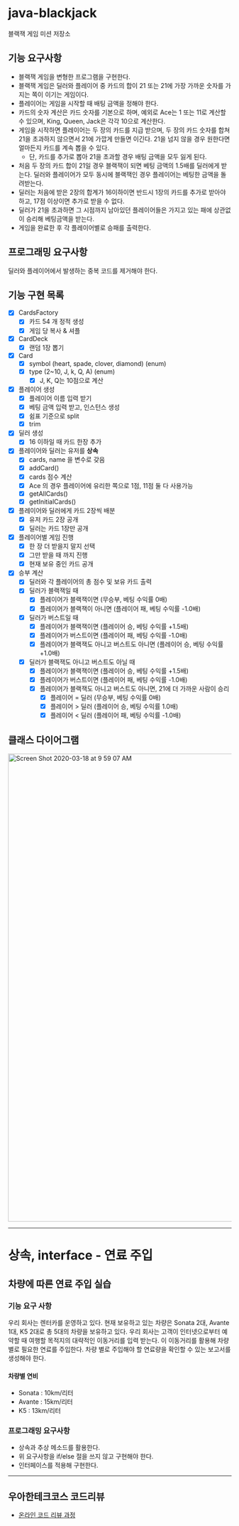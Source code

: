 # java-blackjack
블랙잭 게임 미션 저장소

## 기능 요구사항
- 블랙잭 게임을 변형한 프로그램을 구현한다. 
- 블랙잭 게임은 딜러와 플레이어 중 카드의 합이 21 또는 21에 가장 가까운 숫자를 가지는 쪽이 이기는 게임이다.
- 플레이어는 게임을 시작할 때 배팅 금액을 정해야 한다. 
- 카드의 숫자 계산은 카드 숫자를 기본으로 하며, 예외로 Ace는 1 또는 11로 계산할 수 있으며, King, Queen, Jack은 각각 10으로 계산한다.
- 게임을 시작하면 플레이어는 두 장의 카드를 지급 받으며, 두 장의 카드 숫자를 합쳐 21을 초과하지 않으면서 21에 가깝게 만들면 이긴다. 21을 넘지 않을 경우 원한다면 얼마든지 카드를 계속 뽑을 수 있다. 
    - 단, 카드를 추가로 뽑아 21을 초과할 경우 배팅 금액을 모두 잃게 된다.
- 처음 두 장의 카드 합이 21일 경우 블랙잭이 되면 베팅 금액의 1.5배를 딜러에게 받는다. 딜러와 플레이어가 모두 동시에 블랙잭인 경우 플레이어는 베팅한 금액을 돌려받는다.
- 딜러는 처음에 받은 2장의 합계가 16이하이면 반드시 1장의 카드를 추가로 받아야 하고, 17점 이상이면 추가로 받을 수 없다.
- 딜러가 21을 초과하면 그 시점까지 남아있던 플레이어들은 가지고 있는 패에 상관없이 승리해 베팅금액을 받는다.
- 게임을 완료한 후 각 플레이어별로 승패를 출력한다.

## 프로그래밍 요구사항
딜러와 플레이어에서 발생하는 중복 코드를 제거해야 한다.

## 기능 구현 목록
- [x] CardsFactory 
    - [x] 카드 54 개 정적 생성
    - [x] 게임 당 복사 & 셔플
- [x] CardDeck
    - [x] 랜덤 1장 뽑기
- [x] Card
     - [x] symbol (heart, spade, clover, diamond) (enum)
     - [x] type (2~10, J, k, Q, A) (enum)
        - [x] J, K, Q는 10점으로 계산
- [x] 플레이어 생성
    - [x] 플레이어 이름 입력 받기 
    - [x] 베팅 금액 입력 받고, 인스턴스 생성
    - [x] 쉼표 기준으로 split
    - [x] trim
- [x] 딜러 생성
    - [x] 16 이하일 때 카드 한장 추가
- [x] 플레이어와 딜러는 유저를 **상속** 
    - [x] cards, name 을 변수로 갖음
    - [x] addCard()
    - [x] cards 점수 계산
    - [x] Ace 의 경우 플레이어에 유리한 쪽으로 1점, 11점 둘 다 사용가능
    - [x] getAllCards()
    - [x] getInitialCards()
- [x] 플레이어와 딜러에게 카드 2장씩 배분
    - [x] 유저 카드 2장 공개
    - [x] 딜러는 카드 1장만 공개
- [x] 플레이어별 게임 진행
    - [x] 한 장 더 받을지 말지 선택
    - [x] 그만 받을 때 까지 진행
    - [x] 현재 보유 중인 카드 공개
- [x] 승부 계산
    - [x] 딜러와 각 플레이어의 총 점수 및 보유 카드 출력
    - [x] 딜러가 블랙잭일 때
        - [x] 플레이어가 블랙잭이면 (무승부, 베팅 수익률 0배)
        - [x] 플레이어가 블랙잭이 아니면 (플레이어 패, 베팅 수익률 -1.0배)
    - [x] 딜러가 버스트일 때
        - [x] 플레이어가 블랙잭이면 (플레이어 승, 베팅 수익률 +1.5배)
        - [x] 플레이어가 버스트이면 (플레이어 패, 베팅 수익률 -1.0배)
        - [x] 플레이어가 블랙잭도 아니고 버스트도 아니면 (플레이어 승, 베팅 수익률 +1.0배)
    - [x] 딜러가 블랙잭도 아니고 버스트도 아닐 때
        - [x] 플레이어가 블랙잭이면 (플레이어 승, 베팅 수익률 +1.5배)
        - [x] 플레이어가 버스트이면 (플레이어 패, 베팅 수익률 -1.0배)
        - [x] 플레이어가 블랙잭도 아니고 버스트도 아니면, 21에 더 가까운 사람이 승리 
            - [x] 플레이어 = 딜러 (무승부, 베팅 수익률 0배)
            - [x] 플레이어 > 딜러 (플레이어 승, 베팅 수익률 1.0배)
            - [x] 플레이어 < 딜러 (플레이어 패, 베팅 수익률 -1.0배)
            
## 클래스 다이어그램
<img width="1054" alt="Screen Shot 2020-03-18 at 9 59 07 AM" src="https://user-images.githubusercontent.com/42382027/76915144-bae8f580-68ff-11ea-899f-c22a0b7eb215.png">

---
# 상속, interface - 연료 주입
## 차량에 따른 연료 주입 실습
### 기능 요구 사항
우리 회사는 렌터카를 운영하고 있다. 현재 보유하고 있는 차량은 Sonata 2대, Avante 1대, K5 2대로 총 5대의 차량을 보유하고 있다.
우리 회사는 고객이 인터넷으로부터 예약할 때 여행할 목적지의 대략적인 이동거리를 입력 받는다. 이 이동거리를 활용해 차량 별로 필요한 연료를 주입한다.
차량 별로 주입해야 할 연료량을 확인할 수 있는 보고서를 생성해야 한다.

#### 차량별 연비
* Sonata : 10km/리터
* Avante : 15km/리터
* K5 : 13km/리터

### 프로그래밍 요구사항
* 상속과 추상 메소드를 활용한다.
* 위 요구사항을 if/else 절을 쓰지 않고 구현해야 한다.
* 인터페이스를 적용해 구현한다.

---
## 우아한테크코스 코드리뷰
* [온라인 코드 리뷰 과정](https://github.com/woowacourse/woowacourse-docs/blob/master/maincourse/README.md)